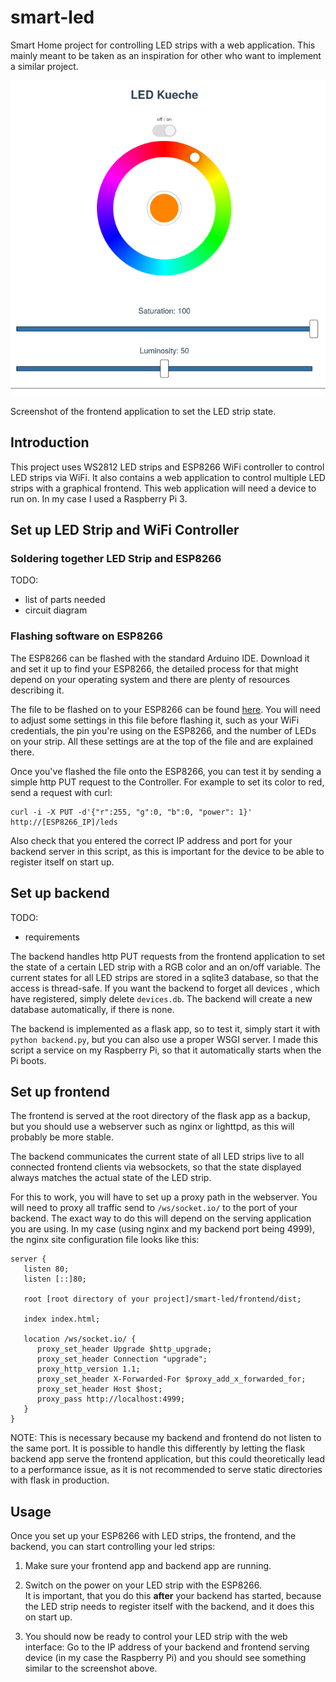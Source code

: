 # smart-led
Smart Home project for controlling LED strips with a web application.
This mainly meant to be taken as an inspiration for other who want to
 implement a similar project.
 
![frontend application](screenshot-frontend.png)

Screenshot of the frontend application to set the LED strip state.

## Introduction
This project uses WS2812 LED strips and ESP8266 WiFi controller to control 
LED strips via WiFi. It also contains a web application to control multiple 
LED strips with a graphical frontend. This web application will need a device to
 run on. In my case I used a Raspberry Pi 3. 


## Set up LED Strip and WiFi Controller

### Soldering together LED Strip and ESP8266
   TODO:
   - list of parts needed
   - circuit diagram
   
### Flashing software on ESP8266
The ESP8266 can be flashed with the standard Arduino IDE. Download it and set it
up to find your ESP8266, the detailed process for that might depend on your
 operating system and there are plenty of resources describing it.

The file to be flashed on to your ESP8266 can be found
[here](esp8266/led_rest_api/led_rest_api.ino).
You will need to adjust some settings in this file before flashing it, such
 as your WiFi credentials, the pin you're using on the ESP8266, and the
  number of LEDs on your strip. All these settings are at the top of the file
   and are explained there.
   
Once you've flashed the file onto the ESP8266, you can test it by sending a
 simple http PUT request to the Controller. For example to set its color to
  red, send a request with curl:
  
  ```
  curl -i -X PUT -d'{"r":255, "g":0, "b":0, "power": 1}' http://[ESP8266_IP]/leds
  ```

Also check that you entered the correct IP address and port for your backend
 server in this script, as this is important for the device to be able to
  register itself on start up.

## Set up backend
TODO:
  - requirements
 
The backend handles http PUT requests from the frontend application to set
the state of a certain LED strip with a RGB color and an on/off variable.
The current states for all LED strips are stored in a sqlite3 database, so
that the access is thread-safe. If you want the backend to forget all devices
, which have registered, simply delete `devices.db`. The backend will create
 a new database automatically, if there is none.

The backend is implemented as a flask app, so to test it, simply start it with
 `python
 backend.py`, but you can also use a proper WSGI server. I made this script a
  service on my  Raspberry Pi, so that it automatically starts when the Pi
   boots.
   
## Set up frontend
The frontend is served at the root directory of the flask app as a
backup, but you should use a webserver such as nginx or lighttpd, as this
will probably be more stable.

The backend communicates the current state of all LED strips live to all
connected frontend clients via websockets, so that the state displayed
always matches the actual state of the LED strip.
 
For this to work, you will have to set up a proxy path in the webserver. You
 will need to proxy all traffic send to `/ws/socket.io/` to the port of your
  backend. The exact way to do this will depend on the serving application
   you are using. In my case (using nginx and my backend port being 4999), the
    nginx site configuration file looks like this:
    
```
server {
   listen 80;
   listen [::]80;

   root [root directory of your project]/smart-led/frontend/dist;

   index index.html;

   location /ws/socket.io/ {
      proxy_set_header Upgrade $http_upgrade;
      proxy_set_header Connection "upgrade";
      proxy_http_version 1.1;
      proxy_set_header X-Forwarded-For $proxy_add_x_forwarded_for;
      proxy_set_header Host $host;
      proxy_pass http://localhost:4999;
   }
}
```
NOTE: This is necessary because my backend and frontend do not listen to the
 same port. It is possible to handle this differently by letting the
  flask backend app serve the frontend application, but this could
   theoretically lead to a performance issue, as it is not recommended to serve
    static directories with flask in production. 
    
## Usage
Once you set up your ESP8266 with LED strips, the frontend, and the backend, you
can start controlling your led strips:

1) Make sure your frontend app and backend app are running.

2) Switch on the power on your LED strip with the ESP8266.\
It is important, that you do this **after** your backend has started, because
the LED strip needs to register itself with the backend, and it does this on
start up.

3) You should now be ready to control your LED strip with the web interface: 
Go to the IP address of your backend and frontend serving device (in my
case the Raspberry Pi) and you should see something similar to the screenshot
above. 

